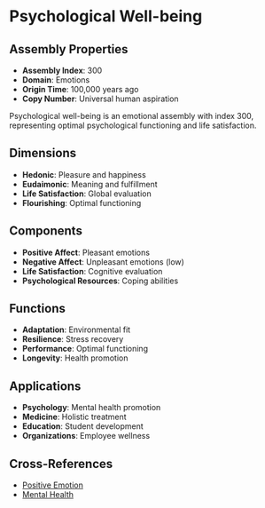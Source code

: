 # Psychological Well-being

## Assembly Properties
- **Assembly Index**: 300
- **Domain**: Emotions
- **Origin Time**: 100,000 years ago
- **Copy Number**: Universal human aspiration

Psychological well-being is an emotional assembly with index 300, representing optimal psychological functioning and life satisfaction.

## Dimensions
- **Hedonic**: Pleasure and happiness
- **Eudaimonic**: Meaning and fulfillment
- **Life Satisfaction**: Global evaluation
- **Flourishing**: Optimal functioning

## Components
- **Positive Affect**: Pleasant emotions
- **Negative Affect**: Unpleasant emotions (low)
- **Life Satisfaction**: Cognitive evaluation
- **Psychological Resources**: Coping abilities

## Functions
- **Adaptation**: Environmental fit
- **Resilience**: Stress recovery
- **Performance**: Optimal functioning
- **Longevity**: Health promotion

## Applications
- **Psychology**: Mental health promotion
- **Medicine**: Holistic treatment
- **Education**: Student development
- **Organizations**: Employee wellness

## Cross-References
- [Positive Emotion](/domains/cognitive/emotions/positive_emotion.md)
- [Mental Health](/domains/cognitive/emotions/mental_health.md)